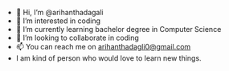 - 👋 Hi, I’m @arihanthadagali
- 👀 I’m interested in coding
- 🌱 I’m currently learning bachelor degree in Computer Science
- 💞️ I’m looking to collaborate in coding
- 📫 You can reach me on arihanthadagli0@gmail.com
-  I am kind of person who would love to learn new things.
<!---
arihanthadagali/arihanthadagali is a ✨ special ✨ repository because its `README.md` (this file) appears on your GitHub profile.
You can click the Preview link to take a look at your changes.
--->
